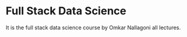 # Full Stack Data Science
 It is the full stack data science course by Omkar Nallagoni all lectures.
